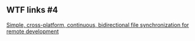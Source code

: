 ## WTF links #4

[Simple, cross-platform, continuous, bidirectional file synchronization for remote development ](https://github.com/havoc-io/mutagen)

